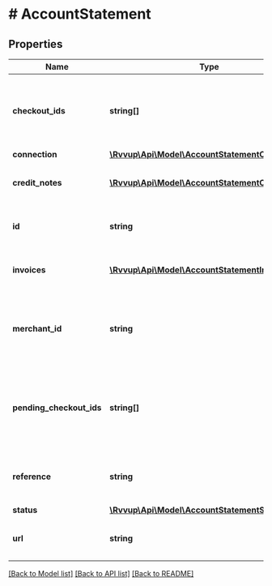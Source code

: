 # # AccountStatement

## Properties

Name | Type | Description | Notes
------------ | ------------- | ------------- | -------------
**checkout_ids** | **string[]** | A list of successful checkouts that have been made for the statement. |
**connection** | [**\Rvvup\Api\Model\AccountStatementConnection**](AccountStatementConnection.md) |  | [optional]
**credit_notes** | [**\Rvvup\Api\Model\AccountStatementCreditNote[]**](AccountStatementCreditNote.md) | The credit notes of the account statement. |
**id** | **string** | The unique ID of the account statement. |
**invoices** | [**\Rvvup\Api\Model\AccountStatementInvoice[]**](AccountStatementInvoice.md) | The invoices of the account statement. |
**merchant_id** | **string** | The ID of the merchant that owns this account statement. |
**pending_checkout_ids** | **string[]** | A list of checkouts that have in progress pending payments for the statement. |
**reference** | **string** | The reference of the account statement. | [optional]
**status** | [**\Rvvup\Api\Model\AccountStatementStatus**](AccountStatementStatus.md) |  |
**url** | **string** | The URL to the account statement page. |

[[Back to Model list]](../../README.md#models) [[Back to API list]](../../README.md#endpoints) [[Back to README]](../../README.md)
